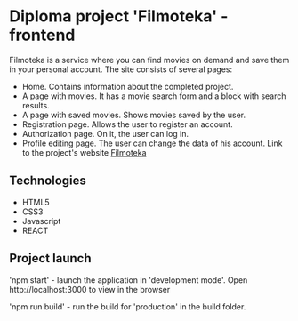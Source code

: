 # Diploma project 'Filmoteka' - frontend

Filmoteka is a service where you can find movies on demand and save them in your personal account.
The site consists of several pages:
* Home. Contains information about the completed project.
* A page with movies. It has a movie search form and a block with search results.
* A page with saved movies. Shows movies saved by the user.
* Registration page. Allows the user to register an account.
* Authorization page. On it, the user can log in.
* Profile editing page. The user can change the data of his account.
Link to the project's website [Filmoteka](https://filmoteka.nomoredomains.xyz)

## Technologies
* HTML5
* CSS3
* Javascript
* REACT

## Project launch

'npm start' - launch the application in 'development mode'. Open http://localhost:3000 to view in the browser 

'npm run build' - run the build for 'production' in the build folder.
